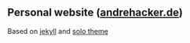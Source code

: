## Personal website ([andrehacker.de](http://andrehacker.de))

Based on [jekyll](http://jekyllrb.com/) and [solo theme](http://chibicode.github.io/solo)